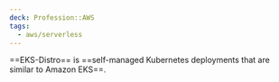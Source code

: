 ```yaml
---
deck: Profession::AWS
tags:
  - aws/serverless
---
```

<!-- clozeblock-start oid="ObsIZQ5ae1r9OMR0P4gqn1fO"-->
==EKS-Distro== is ==self-managed Kubernetes deployments that are similar to Amazon EKS==.
<!-- clozeblock-end-->